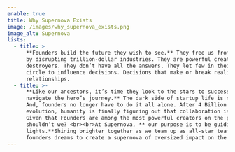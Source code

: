 ```yaml
---
enable: true
title: Why Supernova Exists
image: /images/why_supernova_exists.png
image_alt: Supernova
lists:
  - title: >
      **Founders build the future they wish to see.** They free us from our past
      by disrupting trillion-dollar industries. They are powerful creators or
      destroyers. They don’t have all the answers. They let few in their inner
      circle to influence decisions. Decisions that make or break realities and
      relationships.
  - title: >-
      **Like our ancestors, it’s time they look to the stars to successfully
      navigate the hero’s journey.** The dark side of startup life is no joke.
      And, founders no longer have to do it all alone. After 4 Billion years of
      evolution, humanity is finally figuring out that collaboration is key.
      Given that Founders are among the most powerful creators on the planet,
      shouldn’t we? <br><br>At Supernova, ** our purpose is to be guiding
      lights.**Shining brighter together as we team up as all-star teams backing
      founders dreams to create a supernova of oversized impact on the world. ⭐
---
```


